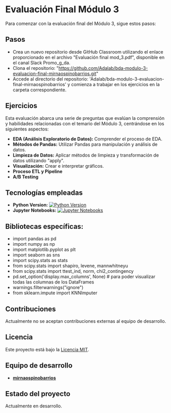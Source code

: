# Evaluación Final Módulo 3

Para comenzar con la evaluación final del Módulo 3, sigue estos pasos:

##  Pasos
- Crea un nuevo repositorio desde GitHub Classroom utilizando el enlace proporcionado en el archivo "Evaluación final mod_3.pdf", disponible en el canal Slack Promo_g_da.
- Clona el repositorio: "https://github.com/Adalab/bda-modulo-3-evaluacion-final-mirnaospinobarrios.git"
- Accede al directorio del repositorio: 'Adalab/bda-modulo-3-evaluacion-final-mirnaospinobarrios' y comienza a trabajar en los ejercicios en la carpeta correspondiente.

##  Ejercicios

Esta evaluación abarca una serie de preguntas que evalúan la comprensión y habilidades relacionadas con el temario del Módulo 3, centrándose en los siguientes aspectos:

- **EDA (Análisis Exploratorio de Datos):** Comprender el proceso de EDA.
- **Métodos de Pandas:** Utilizar Pandas para manipulación y análisis de datos.
- **Limpieza de Datos:** Aplicar métodos de limpieza y transformación de datos utilizando "apply".
- **Visualización:** Crear e interpretar gráficos.
- **Proceso ETL y Pipeline**
- **A/B Testing**


##  Tecnologías empleadas

- **Python Version:** [![Python Version](https://img.shields.io/badge/Python-3.9.7-yellow?style=flat&logo=python&logoColor=white&color=3776AB)](https://www.python.org/downloads/release/python-397/) 
- **Jupyter Notebooks:** [![Jupyter Notebooks](https://img.shields.io/badge/Jupyter-Notebooks-orange?style=flat&logo=jupyter&logoColor=white&color=F37626)](https://jupyter.org/)

##  Bibliotecas específicas:

- import pandas as pd
- import numpy as np
- import matplotlib.pyplot as plt
- import seaborn as sns
- import scipy.stats as stats
- from scipy.stats import shapiro, levene, mannwhitneyu
- from scipy.stats import ttest_ind, norm, chi2_contingency
- pd.set_option('display.max_columns', None) # para poder visualizar todas las columnas de los DataFrames
- warnings.filterwarnings("ignore")
- from sklearn.impute import KNNImputer

##  Contribuciones

Actualmente no se aceptan contribuciones externas al equipo de desarrollo.

##  Licencia

Este proyecto está bajo la [Licencia MIT](https://es.wikipedia.org/wiki/Licencia_MIT).

##  Equipo de desarrollo

- **[mirnaospinobarrios](https://github.com/mirnaospinobarrios)**

##  Estado del proyecto

Actualmente en desarrollo. 

